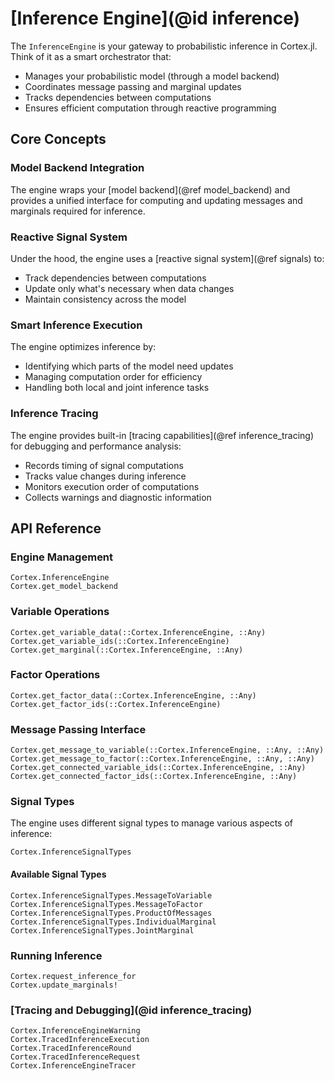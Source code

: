 # [Inference Engine](@id inference)

The `InferenceEngine` is your gateway to probabilistic inference in Cortex.jl. Think of it as a smart orchestrator that:
- Manages your probabilistic model (through a model backend)
- Coordinates message passing and marginal updates
- Tracks dependencies between computations
- Ensures efficient computation through reactive programming

## Core Concepts

### Model Backend Integration

The engine wraps your [model backend](@ref model_backend) and provides a unified interface for computing and updating messages and marginals required for inference.

### Reactive Signal System

Under the hood, the engine uses a [reactive signal system](@ref signals) to:
- Track dependencies between computations
- Update only what's necessary when data changes
- Maintain consistency across the model

### Smart Inference Execution

The engine optimizes inference by:
- Identifying which parts of the model need updates
- Managing computation order for efficiency
- Handling both local and joint inference tasks

### Inference Tracing

The engine provides built-in [tracing capabilities](@ref inference_tracing) for debugging and performance analysis:
- Records timing of signal computations
- Tracks value changes during inference
- Monitors execution order of computations
- Collects warnings and diagnostic information

## API Reference

### Engine Management

```@docs
Cortex.InferenceEngine
Cortex.get_model_backend
```

### Variable Operations

```@docs
Cortex.get_variable_data(::Cortex.InferenceEngine, ::Any)
Cortex.get_variable_ids(::Cortex.InferenceEngine)
Cortex.get_marginal(::Cortex.InferenceEngine, ::Any)
```

### Factor Operations

```@docs
Cortex.get_factor_data(::Cortex.InferenceEngine, ::Any)
Cortex.get_factor_ids(::Cortex.InferenceEngine)
```

### Message Passing Interface

```@docs
Cortex.get_message_to_variable(::Cortex.InferenceEngine, ::Any, ::Any)
Cortex.get_message_to_factor(::Cortex.InferenceEngine, ::Any, ::Any)
Cortex.get_connected_variable_ids(::Cortex.InferenceEngine, ::Any)
Cortex.get_connected_factor_ids(::Cortex.InferenceEngine, ::Any)
```

### Signal Types

The engine uses different signal types to manage various aspects of inference:

```@docs
Cortex.InferenceSignalTypes
```

#### Available Signal Types

```@docs
Cortex.InferenceSignalTypes.MessageToVariable
Cortex.InferenceSignalTypes.MessageToFactor
Cortex.InferenceSignalTypes.ProductOfMessages
Cortex.InferenceSignalTypes.IndividualMarginal
Cortex.InferenceSignalTypes.JointMarginal
```

### Running Inference

```@docs
Cortex.request_inference_for
Cortex.update_marginals!
```

### [Tracing and Debugging](@id inference_tracing)

```@docs
Cortex.InferenceEngineWarning
Cortex.TracedInferenceExecution
Cortex.TracedInferenceRound
Cortex.TracedInferenceRequest
Cortex.InferenceEngineTracer
```